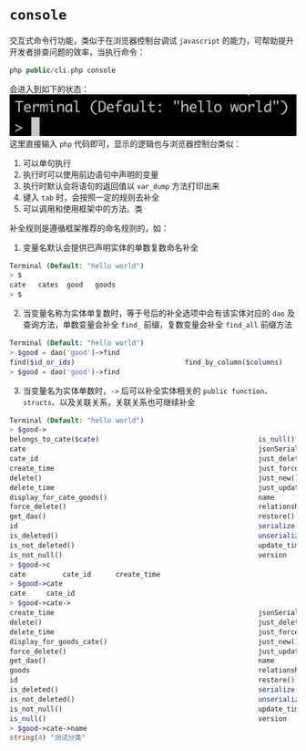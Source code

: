 # `console`

交互式命令行功能，类似于在浏览器控制台调试 `javascript` 的能力，可帮助提升开发者排查问题的效率，当执行命令：
```php
php public/cli.php console
```
会进入到如下的状态：  
![console](../../image/console_1.png "console")
这里直接输入 `php` 代码即可，显示的逻辑也与浏览器控制台类似：
1. 可以单句执行
2. 执行时可以使用前边语句中声明的变量
3. 执行时默认会将语句的返回值以 `var_dump` 方法打印出来
4. 键入 `tab` 时，会按照一定的规则去补全
5. 可以调用和使用框架中的方法、类

补全规则是遵循框架推荐的命名规则的，如：

1. 变量名默认会提供已声明实体的单数复数命名补全
```php
Terminal (Default: "hello world")
> $
cate   cates  good   goods
> $
```

2. 当变量名称为实体单复数时，等于号后的补全选项中会有该实体对应的 `dao` 及查询方法，单数变量会补全 `find_` 前缀，复数变量会补全 `find_all` 前缀方法
```php
Terminal (Default: "hello world")
> $good = dao('good')->find
find($id_or_ids)                           find_by_column($columns)                   find_by_foreign_key($foreign_key, $value)
> $good = dao('good')->find
```

3. 当变量名为实体单数时，`->` 后可以补全实体相关的 `public function`、`structs`、以及关联关系，关联关系也可继续补全
```php
Terminal (Default: "hello world")
> $good->
belongs_to_cate($cate)                                       is_null()
cate                                                         jsonSerialize()
cate_id                                                      just_deleted()
create_time                                                  just_force_deleted()
delete()                                                     just_new()
delete_time                                                  just_updated()
display_for_cate_goods()                                     name
force_delete()                                               relationship_batch_load($relationship_name, $from_entities)
get_dao()                                                    restore()
id                                                           serialize()
is_deleted()                                                 unserialize($serialized)
is_not_deleted()                                             update_time
is_not_null()                                                version
> $good->c
cate         cate_id      create_time
> $good->cate
cate     cate_id
> $good->cate->
create_time                                                  jsonSerialize()
delete()                                                     just_deleted()
delete_time                                                  just_force_deleted()
display_for_goods_cate()                                     just_new()
force_delete()                                               just_updated()
get_dao()                                                    name
goods                                                        relationship_batch_load($relationship_name, $from_entities)
id                                                           restore()
is_deleted()                                                 serialize()
is_not_deleted()                                             unserialize($serialized)
is_not_null()                                                update_time
is_null()                                                    version
> $good->cate->name
string(4) "测试分类"
```
